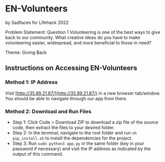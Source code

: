 # EN-Volunteers
by Sadfaces for Lifehack 2022

Problem Statement: Question 1
Volunteering is one of the best ways to give back to our community. What creative ideas do you have to make volunteering easier, widespread, and more beneficial to those in need?

Theme: Giving Back

## Instructions on Accessing EN-Volunteers
### Method 1: IP Address

Visit [http://35.89.21.87/](http://35.89.21.87/) in a new browser tab/window. You should be able to navigate through our app from there.

### Method 2: Download and Run Files

- Step 1: Click Code > Download ZIP to download a zip file of the source code, then extract the files to your desired folder.
- Step 2: In the terminal, navigate to the root folder and run `sh pip_install.sh` to install the dependencies for the project.
- Step 3: Run `sudo python3 app.py` in the same folder (key in your password if necessary) and visit the IP address as indicated by the output of this command.
